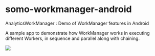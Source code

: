 # somo-workmanager-android
AnalyticsWorkManager : Demo of WorkManager features in Android

A sample app to demonstrate how WorkManager works in executing different Workers, in sequence and parallel along with chaining.

<img src="https://ibb.co/hznwRy"/>
